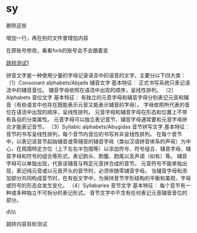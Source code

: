 # sy
删除这些

增加一行，再在别的文件里增加内容

在原账号修改，看看fork的账号会不会跟着变


[跳转测试1](#jump)



拼音文字是一种使用少量的字母记录语言中的语音的文字。主要分以下四大类：
（1）Consonant alphabets/Abjads 辅音文字
基本特征：
正式书写系统只表记语流中的辅音音位。
辅音字母依照在语流中出现的顺序，呈线性排列。
（2）Alphabets 音位文字
基本特征：
有独立的元音字母和辅音字母分别表记元音和辅音（有些语言中也存在既能表示元音又能表示辅音的字母）。
字母依照所代表的音位在语流中出现的顺序，呈线性排列。
元音字母和辅音字母在形态和位置上不带有各自的分类属性。
元音字母可以独立表记音节，辅音字母通常要和元音字母拼合才能表记音节。
（3）Syllabic alphabets/Abugidas 音节拼写文字
基本特征：
音节的书写呈线性排列，每个音节内音位的书写并非呈线性排列。
在每个音节中，以表记该音节起始辅音或零辅音的辅音字母（类似汉语拼音体系的声母）为中心，在周围特定方位（上下左右半包围等）以添加符号、符号组合、辅音字母、辅音字母和符号的组合等形式，表记韵头、韵腹、韵尾以及声调（如有）等。
辅音字母可以单独出现，代表该辅音与特定元音拼合成的音节。
元音符号不能单独出现，表记纯元音或以元音开头的音节时，必须伴随零辅音字母。
当辅音字母和添加部分共同构成音节时，在有些文字中，为保持音节字形结构的平衡和美观，字母或符号的形态会发生变化。
（4）Syllabaries 音节文字
基本特征：
每个音节有一种或多种独立不可拆分的表记形式。
音节文字中不含有任何表记元音辅音音位的部分。



d\\\\\\\

















<span id="jump">跳转内容目标测试</span>

